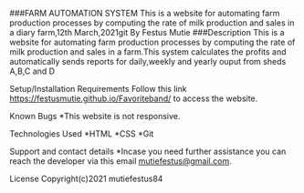 ###FARM AUTOMATION SYSTEM
This is a website for automating farm production processes by computing the rate of milk production and sales in a  diary farm,12th March,2021git
By Festus Mutie
###Description
This is a website for automating farm production processes by computing the rate of milk production and sales in a farm.This system calculates the profits and automatically sends reports for daily,weekly and yearly ouput from sheds A,B,C and D

Setup/Installation Requirements
 Follow this link https://festusmutie.github.io/Favoriteband/ to access the website.

Known Bugs
*This website is not responsive.

Technologies Used
*HTML
*CSS
*Git

Support and contact details
*Incase you need further assistance you can reach the developer via this email mutiefestus@gmail.com.

License
Copyright(c)2021 mutiefestus84
